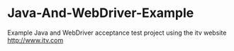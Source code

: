 # Java-And-WebDriver-Example
Example Java and WebDriver acceptance test project using the itv website http://www.itv.com
